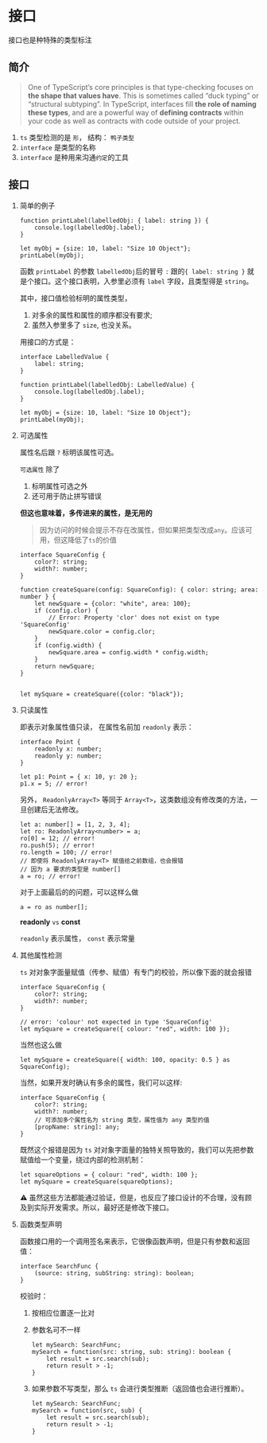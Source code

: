 # 接口

接口也是种特殊的类型标注

## 简介

> One of TypeScript’s core principles is that type-checking focuses on **the shape that values have**. This is sometimes called “duck typing” or “structural subtyping”. In TypeScript, interfaces fill **the role of naming these types**, and are a powerful way of **defining contracts** within your code as well as contracts with code outside of your project.

1. `ts` 类型检测的是 `形`， 结构： `鸭子类型`
2. `interface` 是类型的名称
3. `interface` 是种用来沟通`约定`的工具

## 接口

1. 简单的例子

    ```
    function printLabel(labelledObj: { label: string }) {
        console.log(labelledObj.label);
    }
    
    let myObj = {size: 10, label: "Size 10 Object"};
    printLabel(myObj);
    ```

    
    函数 `printLabel` 的参数 `labelledObj`后的冒号 `:` 跟的`{ label: string }` 就是个接口。这个接口表明，入参里必须有 `label` 字段，且类型得是 `string`。
    
    其中，接口值检验标明的属性类型，

    1. 对多余的属性和属性的顺序都没有要求;
    2. 虽然入参里多了 `size`, 也没关系。
    
    用接口的方式是：
    
    ```
    interface LabelledValue {
        label: string;
    }
    
    function printLabel(labelledObj: LabelledValue) {
        console.log(labelledObj.label);
    }
    
    let myObj = {size: 10, label: "Size 10 Object"};
    printLabel(myObj);
    ```

2. 可选属性

    属性名后跟 `?` 标明该属性可选。
    
    `可选属性` 除了
    
    1. 标明属性可选之外
    2. 还可用于防止拼写错误

    **但这也意味着，多传进来的属性，是无用的**
    
    > 因为访问的时候会提示不存在改属性，但如果把类型改成`any`。应该可用，但这降低了`ts`的价值
    
    ```
    interface SquareConfig {
        color?: string;
        width?: number;
    }
    
    function createSquare(config: SquareConfig): { color: string; area: number } {
        let newSquare = {color: "white", area: 100};
        if (config.clor) {
            // Error: Property 'clor' does not exist on type 'SquareConfig'
            newSquare.color = config.clor;
        }
        if (config.width) {
            newSquare.area = config.width * config.width;
        }
        return newSquare;
    }
    
    
    let mySquare = createSquare({color: "black"});
    
    ```

3. 只读属性

    即表示对象属性值只读， 在属性名前加 `readonly` 表示：
    
    ```
    interface Point {
        readonly x: number;
        readonly y: number;
    }
    ```
        
    ```
    let p1: Point = { x: 10, y: 20 };
    p1.x = 5; // error!
    ```

    另外， `ReadonlyArray<T>` 等同于 `Array<T>`，这类数组没有修改类的方法，一旦创建后无法修改。
    
    
    ```
    let a: number[] = [1, 2, 3, 4];
    let ro: ReadonlyArray<number> = a;
    ro[0] = 12; // error!
    ro.push(5); // error!
    ro.length = 100; // error!
    // 即使将 ReadonlyArray<T> 赋值给之前数组，也会报错
    // 因为 a 要求的类型是 number[]
    a = ro; // error!
    ```

    对于上面最后的的问题，可以这样么做
    
    ```
    a = ro as number[];
    ```
    
    **readonly** `vs` **const**
    
    `readonly` 表示属性，
    `const` 表示常量
    

4. 其他属性检测

    `ts` 对对象字面量赋值（传参、赋值）有专门的校验，所以像下面的就会报错
    
    ```
    interface SquareConfig {
        color?: string;
        width?: number;
    }
    
    // error: 'colour' not expected in type 'SquareConfig'
    let mySquare = createSquare({ colour: "red", width: 100 });
    ```
    
    当然也这么做
    
    ```
    let mySquare = createSquare({ width: 100, opacity: 0.5 } as SquareConfig);
    ```
    
   当然，如果开发时确认有多余的属性，我们可以这样:
   
    ```
    interface SquareConfig {
        color?: string;
        width?: number;
        // 可添加多个属性名为 string 类型，属性值为 any 类型的值
        [propName: string]: any; 
    }
    ```
    
    既然这个报错是因为 `ts` 对对象字面量的独特关照导致的，我们可以先把参数赋值给一个变量，绕过内部的检测机制：
    
    ```
    let squareOptions = { colour: "red", width: 100 };
    let mySquare = createSquare(squareOptions);
    ```
    
    ⚠️ 虽然这些方法都能通过验证，但是，也反应了接口设计的不合理，没有顾及到实际开发需求。所以，最好还是修改下接口。
    
5. 函数类型声明

    函数接口用的一个调用签名来表示，它很像函数声明，但是只有参数和返回值：
     
    ```
    interface SearchFunc {
        (source: string, subString: string): boolean;
    }
    ```
    
    
    校验时：
    
    1. 按相应位置逐一比对
    
    2. 参数名可不一样
        
        ```
        let mySearch: SearchFunc;
        mySearch = function(src: string, sub: string): boolean {
            let result = src.search(sub);
            return result > -1;
        }
        ```
    3. 如果参数不写类型，那么 `ts` 会进行类型推断（返回值也会进行推断）。

        ```
        let mySearch: SearchFunc;
        mySearch = function(src, sub) {
            let result = src.search(sub);
            return result > -1;
        }
        ```
    


